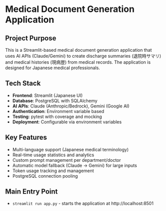 # Medical Document Generation Application

## Project Purpose
This is a Streamlit-based medical document generation application that uses AI APIs (Claude/Gemini) to create discharge summaries (退院時サマリ) and medical histories (現病歴) from medical records. The application is designed for Japanese medical professionals.

## Tech Stack
- **Frontend**: Streamlit (Japanese UI)
- **Database**: PostgreSQL with SQLAlchemy
- **AI APIs**: Claude (Anthropic/Bedrock), Gemini (Google AI)
- **Authentication**: Environment variable based
- **Testing**: pytest with coverage and mocking
- **Deployment**: Configurable via environment variables

## Key Features
- Multi-language support (Japanese medical terminology)  
- Real-time usage statistics and analytics
- Custom prompt management per department/doctor
- Automatic model fallback (Claude → Gemini) for large inputs
- Token usage tracking and management
- PostgreSQL connection pooling

## Main Entry Point
- `streamlit run app.py` - starts the application at http://localhost:8501